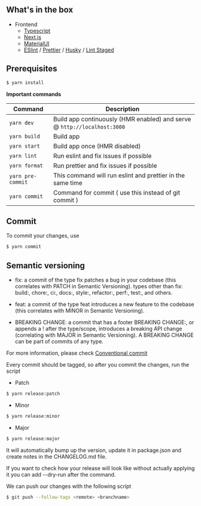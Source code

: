## What's in the box

- Frontend
  - [Typescript](https://www.typescriptlang.org/)
  - [Next.js](https://nextjs.org/)
  - [MaterialUI](https://material-ui.com/)
  - [ESlint](https://eslint.org/) / [Prettier](https://prettier.io/) / [Husky](https://github.com/typicode/husky) / [Lint Staged](https://github.com/okonet/lint-staged)

## Prerequisites

```bash
$ yarn install
```

**Important commands**

| Command           | Description                                                              |
| ----------------- | ------------------------------------------------------------------------ |
| `yarn dev`        | Build app continuously (HMR enabled) and serve @ `http://localhost:3000` |
| `yarn build`      | Build app                                                                |
| `yarn start`      | Build app once (HMR disabled)                                            |
| `yarn lint`       | Run eslint and fix issues if possible                                    |
| `yarn format`     | Run prettier and fix issues if possible                                  |
| `yarn pre-commit` | This command will run eslint and prettier in the same time               |
| `yarn commit`     | Command for commit ( use this instead of git commit )                    |

## Commit

To commit your changes, use

```bash
$ yarn commit
```

## Semantic versioning

- fix: a commit of the type fix patches a bug in your codebase (this correlates with PATCH in Semantic Versioning).
  types other than fix: build:, chore:, ci:, docs:, style:, refactor:, perf:, test:, and others.

- feat: a commit of the type feat introduces a new feature to the codebase (this correlates with MINOR in Semantic Versioning).

- BREAKING CHANGE: a commit that has a footer BREAKING CHANGE:, or appends a ! after the type/scope, introduces a breaking API change (correlating with MAJOR in Semantic Versioning). A BREAKING CHANGE can be part of commits of any type.

For more information, please check [Conventional commit](https://www.conventionalcommits.org/en/v1.0.0/)

Every commit should be tagged, so after you commit the changes, run the script

- Patch

```bash
$ yarn release:patch
```

- Minor

```bash
$ yarn release:minor
```

- Major

```bash
$ yarn release:major
```

It will automatically bump up the version, update it in package.json and create notes in
the CHANGELOG.md file.

If you want to check how your release will look like without actually
applying it you can add --dry-run after the command.

We can push our changes with the following script

```bash
$ git push --follow-tags <remote> <branchname>
```
